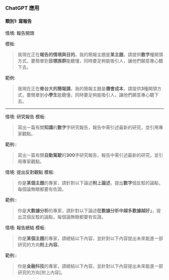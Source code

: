 ### ChatGPT 應用

#### 類別1: 寫報告
情境: 報告開頭

模板:
>我現在正在**報告的情境與目的**。我的簡報主題是**某主題**，請提供**數字**種開頭方式，要簡單到**目標族群**能聽懂，同時要足夠能吸引人，讓他們願意專心聽下去。

範例:
> 我現在正在**修台大的簡報課**。我的簡報主題是**機會成本**，請提供**3**種開頭方式，要簡單到**小學生**能聽懂，同時要足夠能吸引人，讓他們願意專心聽下去。
---

情境: 研究報告
模板:
 > 寫出一篇有關**知識**的**數字**字研究報告，報告中需引述最新的研究，並引用專家觀點。

範例::
> 寫出一篇有關**自動駕駛**的**300**字研究報告，報告中需引述最新的研究，並引用專家觀點。

情境: 提出反對觀點
模板:
 > 你是**某個主題**的專家，請針對以下論述**附上論述**，提出**數字**個反駁的論點，每個論無眼都要有佐證。

範例::
>  你是**大數據分析**的專家，請針對以下論述**在數據分析中越多數據越好」**，提出**三**個反駁的論點，每個論無眼都要有佐證。

情境: 報告總結
模板:
 > 你是**某個主題**的專家，請總結以下內容，並針對以下內容提出未來能進一部研究的方向**附上內容**。

範例::
>  你是**金融科技**的專家，請總結以下內容，並針對以下內容提出未來能進一部研究的方向[附上內容]。
